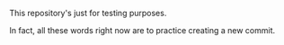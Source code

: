 This repository's just for testing purposes.

In fact, all these words right now are to practice creating a new commit.